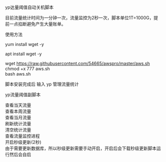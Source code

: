 yp达量阈值自动关机脚本  

目前流量统计时间为一分钟一次，流量监控为2秒一次，脚本单位1T=1000G，提前一点掐断避免产生大量账单。  

使用方法  

yum install wget -y  

apt install wget -y  

wget https://raw.githubusercontent.com/54665/awspro/master/aws.sh  
chmod +x 777 aws.sh  
bash aws.sh  

脚本安装完成后 输入 yp 管理流量统计  

yp流量阈值副脚本  

查看当天流量  
查看本周流量  
查看当月流量  
刷新统计流量  
清空统计流量  
查看流量监控进程  
开启秒级更新(2秒)  
由于需要更新数据库，所以秒级更新需要手动开启，开启后会下载秒级更新脚本运行然后会自启  
